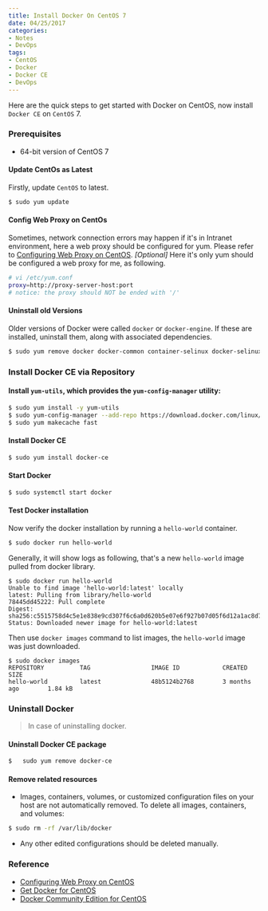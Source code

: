 ```yaml
---
title: Install Docker On CentOS 7
date: 04/25/2017
categories:
- Notes
- DevOps
tags:
- CentOS
- Docker
- Docker CE
- DevOps
---
```


Here are the quick steps to get started with Docker on CentOS, now install `Docker CE` on `CentOS` 7.

### Prerequisites
* 64-bit version of CentOS 7

#### Update CentOs as Latest

Firstly, update `CentOS` to latest.
```bash
$ sudo yum update
```
#### Config Web Proxy on CentOs
Sometimes, network connection errors may happen if it's in Intranet environment, here a web proxy should be configured for yum. Please refer to [Configuring Web Proxy on CentOS](http://www.thesysadminhimself.com/2013/08/configuring-web-proxy-on-centos.html). *[Optional]*
Here it's only yum should be configured a web proxy for me, as following.
```bash
# vi /etc/yum.conf
proxy=http://proxy-server-host:port
# notice: the proxy should NOT be ended with '/'
```

#### Uninstall old Versions
Older versions of Docker were called `docker` or `docker-engine`. If these are installed, uninstall them, along with associated dependencies.
```bash
$ sudo yum remove docker docker-common container-selinux docker-selinux docker-engine
```

### Install Docker CE via Repository

#### Install `yum-utils`, which provides the `yum-config-manager` utility:
```bash
$ sudo yum install -y yum-utils
$ sudo yum-config-manager --add-repo https://download.docker.com/linux/centos/docker-ce.repo
$ sudo yum makecache fast
```

<!-- more -->

#### Install Docker CE

```bash
$ sudo yum install docker-ce
```

#### Start Docker

``` bash
$ sudo systemctl start docker
```
#### Test Docker installation
Now verify the docker installation by running a `hello-world` container.
``` bash
$ sudo docker run hello-world
```
Generally, it will show logs as following, that's a new `hello-world` image pulled from docker library.
``` log
$ sudo docker run hello-world
Unable to find image 'hello-world:latest' locally
latest: Pulling from library/hello-world
78445dd45222: Pull complete
Digest: sha256:c5515758d4c5e1e838e9cd307f6c6a0d620b5e07e6f927b07d05f6d12a1ac8d7
Status: Downloaded newer image for hello-world:latest
```
Then use `docker images` command to list images, the `hello-world` image was just downloaded.
``` log
$ sudo docker images
REPOSITORY          TAG                 IMAGE ID            CREATED             SIZE
hello-world         latest              48b5124b2768        3 months ago        1.84 kB
```
### Uninstall Docker

> In case of uninstalling docker.

#### Uninstall Docker CE package
``` bash
$ 	sudo yum remove docker-ce
```
#### Remove related resources
* Images, containers, volumes, or customized configuration files on your host are not automatically removed. To delete all images, containers, and volumes:

```bash
$ sudo rm -rf /var/lib/docker
```

* Any other edited configurations should be deleted manually.

### Reference
 * [Configuring Web Proxy on CentOS](http://www.thesysadminhimself.com/2013/08/configuring-web-proxy-on-centos.html)
 * [Get Docker for CentOS](https://docs.docker.com/engine/installation/linux/centos/)
 * [Docker Community Edition for CentOS](https://store.docker.com/editions/community/docker-ce-server-centos?tab=description)